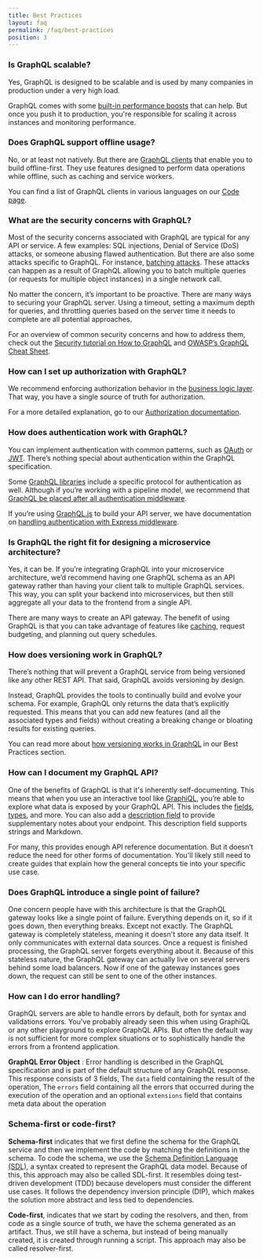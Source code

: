 ```yaml
---
title: Best Practices
layout: faq
permalink: /faq/best-practices
position: 3
---
```


### Is GraphQL scalable?

Yes, GraphQL is designed to be scalable and is used by many companies in production under a very high load.

GraphQL comes with some [built-in performance boosts](#how-does-graphql-affect-my-product-s-performance) that can help. But once you push it to production, you're responsible for scaling it across instances and monitoring performance.

### Does GraphQL support offline usage?

No, or at least not natively. But there are [GraphQL clients](#what-is-a-graphql-client-and-why-would-i-need-one) that enable you to build offline-first. They use features designed to perform data operations while offline, such as caching and service workers.

You can find a list of GraphQL clients in various languages on our [Code page](/code/).

### What are the security concerns with GraphQL?

Most of the security concerns associated with GraphQL are typical for any API or service. A few examples: SQL injections, Denial of Service (DoS) attacks, or someone abusing flawed authentication. But there are also some attacks specific to GraphQL. For instance, [batching attacks](https://cheatsheetseries.owasp.org/cheatsheets/GraphQL_Cheat_Sheet.html#batching-attacks). These attacks can happen as a result of GraphQL allowing you to batch multiple queries (or requests for multiple object instances) in a single network call. 

No matter the concern, it’s important to be proactive. There are many ways to securing your GraphQL server. Using a timeout, setting a maximum depth for queries, and throttling queries based on the server time it needs to complete are all potential approaches. 

For an overview of common security concerns and how to address them, check out the [Security tutorial on How to GraphQL](https://www.howtographql.com/advanced/4-security/) and [OWASP’s GraphQL Cheat Sheet](https://cheatsheetseries.owasp.org/cheatsheets/GraphQL_Cheat_Sheet.html).

### How can I set up authorization with GraphQL?

We recommend enforcing authorization behavior in the [business logic layer](/learn/thinking-in-graphs/#business-logic-layer). That way, you have a single source of truth for authorization. 

For a more detailed explanation, go to our [Authorization documentation](/learn/authorization/).

### How does authentication work with GraphQL?

You can implement authentication with common patterns, such as [OAuth](https://oauth.net/) or [JWT](https://jwt.io/). There’s nothing special about authentication within the GraphQL specification. 

Some [GraphQL libraries](/code/#language-support) include a specific protocol for authentication as well. Although if you’re working with a pipeline model, we recommend that [GraphQL be placed after all authentication middleware](/learn/serving-over-http/#web-request-pipeline).

If you’re using [GraphQL.js](/graphql-js/) to build your API server, we have documentation on [handling authentication with Express middleware](/graphql-js/authentication-and-express-middleware/).

### Is GraphQL the right fit for designing a microservice architecture?

Yes, it can be. If you’re integrating GraphQL into your microservice architecture, we’d recommend having one GraphQL schema as an API gateway rather than having your client talk to multiple GraphQL services. This way, you can split your backend into microservices, but then still aggregate all your data to the frontend from a single API.

There are many ways to create an API gateway. The benefit of using GraphQL is that you can take advantage of features like [caching](/learn/caching/), request budgeting, and planning out query schedules.

### How does versioning work in GraphQL?

There’s nothing that will prevent a GraphQL service from being versioned like any other REST API. That said, GraphQL avoids versioning by design. 

Instead, GraphQL provides the tools to continually build and evolve your schema. For example, GraphQL only returns the data that’s explicitly requested. This means that you can add new features (and all the associated types and fields) without creating a breaking change or bloating results for existing queries.

You can read more about [how versioning works in GraphQL](/learn/best-practices/#versioning) in our Best Practices section.

### How can I document my GraphQL API?

One of the benefits of GraphQL is that it's inherently self-documenting. This means that when you use an interactive tool like [GraphiQL](https://github.com/graphql/graphiql), you’re able to explore what data is exposed by your GraphQL API. This includes the [fields](/learn/queries/#fields), [types](/learn/schema/#type-system), and more. You can also add a [description field](https://spec.graphql.org/draft/#sec-Documentation) to provide supplementary notes about your endpoint. This description field supports strings and Markdown.

For many, this provides enough API reference documentation. But it doesn’t reduce the need for other forms of documentation. You'll likely still need to create guides that explain how the general concepts tie into your specific use case.

### Does GraphQL introduce a single point of failure?

One concern people have with this architecture is that the GraphQL gateway looks like a single point of failure. Everything depends on it, so if it goes down, then everything breaks. Except not exactly. The GraphQL gateway is completely stateless, meaning it doesn't store any data itself. It only communicates with external data sources. Once a request is finished processing, the GraphQL server forgets everything about it. Because of this stateless nature, the GraphQL gateway can actually live on several servers behind some load balancers. Now if one of the gateway instances goes down, the request can still be sent to one of the other instances.

### How can I do error handling?

GraphQL servers are able to handle errors by default, both for syntax and validations errors. You've probably already seen this when using GraphiQL or any other playground to explore GraphQL APIs. But often the default way is not sufficient for more complex situations or to sophistically handle the errors from a frontend application.

**GraphQL Error Object** : Error handling is described in the GraphQL specification and is part of the default structure of any GraphQL response. This response consists of 3 fields, The `data` field containing the result of the operation, The `errors` field containing all the errors that occurred during the execution of the operation and an optional `extensions` field that contains meta data about the operation

### Schema-first or code-first?

**Schema-first** indicates that we first define the schema for the GraphQL service and then we implement the code by matching the definitions in the schema. To code the schema, we use the [Schema Definition Language (SDL)]('https://www.howtographql.com/basics/2-core-concepts/), a syntax created to represent the GraphQL data model. Because of this, this approach may also be called SDL-first. It resembles doing test-driven development (TDD) because developers must consider the different use cases. It follows the dependency inversion principle (DIP), which makes the solution more abstract and less tied to dependencies.

**Code-first**, indicates that we start by coding the resolvers, and then, from code as a single source of truth, we have the schema generated as an artifact. Thus, we still have a schema, but instead of being manually created, it is created through running a script. This approach may also be called resolver-first.
